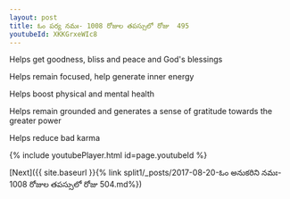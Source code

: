 ```yaml
---
layout: post
title: ఓం పర్య నమః- 1008 రోజుల తపస్సులో రోజు  495
youtubeId: XKKGrxeWIc8
---
```

 
 
Helps get goodness, bliss and peace and God's blessings
 
Helps remain focused, help generate inner energy 
 
Helps boost physical and mental health 
 
Helps remain grounded and generates a sense of gratitude towards the greater power 
 
Helps reduce bad karma
 
 
 
 


{% include youtubePlayer.html id=page.youtubeId %}
 
[Next]({{ site.baseurl }}{% link  split1/_posts/2017-08-20-ఓం అనుకరిని నమః- 1008 రోజుల తపస్సులో రోజు  504.md%})
 
